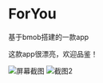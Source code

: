 # ForYou
基于bmob搭建的一款app

这款app很漂亮，欢迎品鉴！


![屏幕截图](http://bmob-cdn-5626.b0.upaiyun.com/2016/09/07/4bd27408c8814a2b902c9356173dd121.jpg)
![截图2](http://bmob-cdn-5626.b0.upaiyun.com/2016/08/24/a8910602c957455ca4a185d6ebe83170.jpg)
